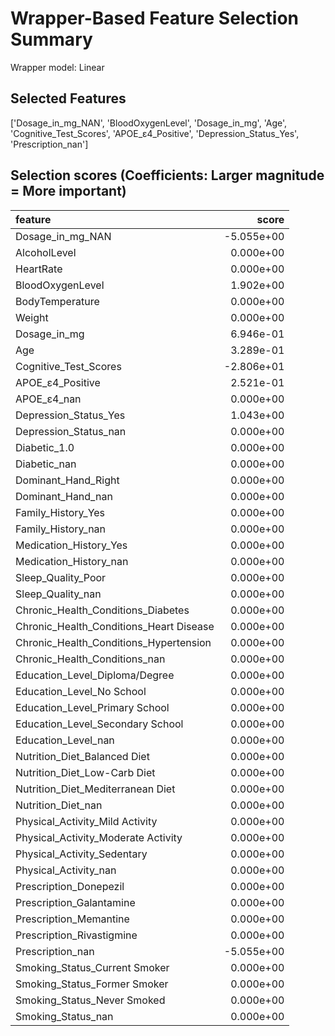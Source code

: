 # Wrapper-Based Feature Selection Summary

Wrapper model:  Linear

## Selected Features

['Dosage_in_mg_NAN', 'BloodOxygenLevel', 'Dosage_in_mg', 'Age', 'Cognitive_Test_Scores', 'APOE_ε4_Positive', 'Depression_Status_Yes', 'Prescription_nan']

## Selection scores (Coefficients: Larger magnitude = More important)

| feature                                 |      score |
|:----------------------------------------|-----------:|
| Dosage_in_mg_NAN                        | -5.055e+00 |
| AlcoholLevel                            |  0.000e+00 |
| HeartRate                               |  0.000e+00 |
| BloodOxygenLevel                        |  1.902e+00 |
| BodyTemperature                         |  0.000e+00 |
| Weight                                  |  0.000e+00 |
| Dosage_in_mg                            |  6.946e-01 |
| Age                                     |  3.289e-01 |
| Cognitive_Test_Scores                   | -2.806e+01 |
| APOE_ε4_Positive                        |  2.521e-01 |
| APOE_ε4_nan                             |  0.000e+00 |
| Depression_Status_Yes                   |  1.043e+00 |
| Depression_Status_nan                   |  0.000e+00 |
| Diabetic_1.0                            |  0.000e+00 |
| Diabetic_nan                            |  0.000e+00 |
| Dominant_Hand_Right                     |  0.000e+00 |
| Dominant_Hand_nan                       |  0.000e+00 |
| Family_History_Yes                      |  0.000e+00 |
| Family_History_nan                      |  0.000e+00 |
| Medication_History_Yes                  |  0.000e+00 |
| Medication_History_nan                  |  0.000e+00 |
| Sleep_Quality_Poor                      |  0.000e+00 |
| Sleep_Quality_nan                       |  0.000e+00 |
| Chronic_Health_Conditions_Diabetes      |  0.000e+00 |
| Chronic_Health_Conditions_Heart Disease |  0.000e+00 |
| Chronic_Health_Conditions_Hypertension  |  0.000e+00 |
| Chronic_Health_Conditions_nan           |  0.000e+00 |
| Education_Level_Diploma/Degree          |  0.000e+00 |
| Education_Level_No School               |  0.000e+00 |
| Education_Level_Primary School          |  0.000e+00 |
| Education_Level_Secondary School        |  0.000e+00 |
| Education_Level_nan                     |  0.000e+00 |
| Nutrition_Diet_Balanced Diet            |  0.000e+00 |
| Nutrition_Diet_Low-Carb Diet            |  0.000e+00 |
| Nutrition_Diet_Mediterranean Diet       |  0.000e+00 |
| Nutrition_Diet_nan                      |  0.000e+00 |
| Physical_Activity_Mild Activity         |  0.000e+00 |
| Physical_Activity_Moderate Activity     |  0.000e+00 |
| Physical_Activity_Sedentary             |  0.000e+00 |
| Physical_Activity_nan                   |  0.000e+00 |
| Prescription_Donepezil                  |  0.000e+00 |
| Prescription_Galantamine                |  0.000e+00 |
| Prescription_Memantine                  |  0.000e+00 |
| Prescription_Rivastigmine               |  0.000e+00 |
| Prescription_nan                        | -5.055e+00 |
| Smoking_Status_Current Smoker           |  0.000e+00 |
| Smoking_Status_Former Smoker            |  0.000e+00 |
| Smoking_Status_Never Smoked             |  0.000e+00 |
| Smoking_Status_nan                      |  0.000e+00 |